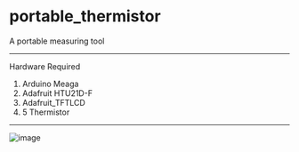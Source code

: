 # portable_thermistor
A portable measuring tool
______________________________________________________
Hardware Required
1) Arduino Meaga
2) Adafruit HTU21D-F
3) Adafruit_TFTLCD
4) 5 Thermistor
_______________________________________________________

![image](https://user-images.githubusercontent.com/43459203/125149139-feb2d000-e0eb-11eb-9bd4-d875c96ea172.png)

